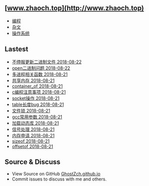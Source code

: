 ## [www.zhaoch.top](http://www.zhaoch.top)
+ [编程](编程)
+ [杂文](杂文)
+ [操作系统](操作系统)
## Lastest 
+ [不停服更新二进制文件 2018-08-22](操作系统/linux/不停服更新二进制文件.md)
+ [open二进制问题 2018-08-22](杂文/open二进制问题.md)
+ [多进程相关函数 2018-08-21](编程/c_cpp/多进程相关函数.md)
+ [共享内存 2018-08-21](编程/c_cpp/共享内存.md)
+ [container_of 2018-08-21](编程/c_cpp/container_of.md)
+ [c编程注意事项 2018-08-21](编程/c_cpp/c编程注意事项.md)
+ [socket操作 2018-08-21](编程/c_cpp/socket操作.md)
+ [table长度bug 2018-08-21](编程/lua/table长度bug.md)
+ [文件锁 2018-08-21](编程/c_cpp/文件锁.md)
+ [gcc常用参数 2018-08-21](编程/c_cpp/gcc常用参数.md)
+ [加载动态库 2018-08-21](编程/c_cpp/加载动态库.md)
+ [信号处理 2018-08-21](编程/c_cpp/信号处理.md)
+ [内存申请 2018-08-21](编程/c_cpp/内存申请.md)
+ [sizeof 2018-08-21](编程/c_cpp/sizeof.md)
+ [offsetof 2018-08-21](编程/c_cpp/offsetof.md)
## Source & Discuss

+ View Source on GitHub [GhostZch.github.io](https://github.com/GhostZCH/GhostZch.github.io/)
+ Commit issues to discuss with me and others.
